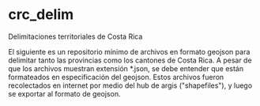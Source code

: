 # crc_delim
Delimitaciones territoriales de Costa Rica

El siguiente es un repositorio mínimo de archivos en formato geojson para delimitar tanto las provincias como los cantones de Costa Rica.
A pesar de que los archivos muestran extensión *.json, se debe entender que están formateados en especificación del geojson.
Estos archivos fueron recolectados en internet por medio del hub de argis ("shapefiles"), y luego se exportar al formato de geojson.
